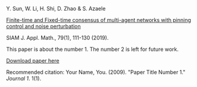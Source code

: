 Y. Sun, W. Li, H. Shi, D. Zhao & S. Azaele

[Finite-time and Fixed-time consensus of multi-agent networks with pinning control and noise perturbation](https://epubs.siam.org/doi/abs/10.1137/18M1174143)

SIAM J. Appl. Math., 79(1), 111-130 (2019).


This paper is about the number 1. The number 2 is left for future work.

[Download paper here](http://academicpages.github.io/files/paper1.pdf)

Recommended citation: Your Name, You. (2009). "Paper Title Number 1." <i>Journal 1</i>. 1(1).
